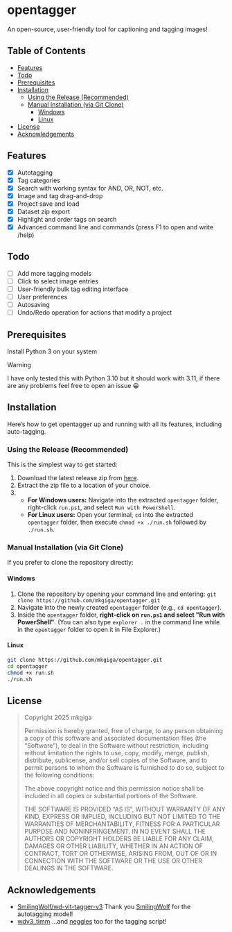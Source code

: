 # opentagger
An open-source, user-friendly tool for captioning and tagging images!

## Table of Contents
- [Features](#features)
- [Todo](#todo)
- [Prerequisites](#prerequisites)
- [Installation](#installation)
  - [Using the Release (Recommended)](#using-the-release-recommended)
  - [Manual Installation (via Git Clone)](#manual-installation-via-git-clone)
    - [Windows](#windows)
    - [Linux](#linux)
- [License](#license)
- [Acknowledgements](#acknowledgements)

## Features
- [x] Autotagging
- [x] Tag categories
- [x] Search with working syntax for AND, OR, NOT, etc.
- [x] Image and tag drag-and-drop
- [x] Project save and load
- [x] Dataset zip export
- [x] Highlight and order tags on search
- [x] Advanced command line and commands (press F1 to open and write /help)

## Todo
- [ ] Add more tagging models
- [ ] Click to select image entries
- [ ] User-friendly bulk tag editing interface
- [ ] User preferences
- [ ] Autosaving
- [ ] Undo/Redo operation for actions that modify a project

## Prerequisites

Install Python 3 on your system 

> [!WARNING]
> I have only tested this with Python 3.10 but it should work with 3.11, if there are any problems feel free to open an issue 😀

## Installation

Here’s how to get opentagger up and running with all its features, including auto-tagging.

### Using the Release (Recommended)

This is the simplest way to get started:
1. Download the latest release zip from [here](https://github.com/mkgiga/opentagger/releases/download/major/opentagger.zip).
2. Extract the zip file to a location of your choice.
3.  - **For Windows users:** Navigate into the extracted `opentagger` folder, right-click `run.ps1`, and select `Run with PowerShell`.
    - **For Linux users:** Open your terminal, `cd` into the extracted `opentagger` folder, then execute `chmod +x ./run.sh` followed by `./run.sh`.

### Manual Installation (via Git Clone)

If you prefer to clone the repository directly:

#### Windows
1. Clone the repository by opening your command line and entering:
   `git clone https://github.com/mkgiga/opentagger.git`
2.  Navigate into the newly created `opentagger` folder (e.g., `cd opentagger`).
3.  Inside the `opentagger` folder, **right-click on `run.ps1` and select "Run with PowerShell"**.
    (You can also type `explorer .` in the command line while in the `opentagger` folder to open it in File Explorer.)

#### Linux
```bash
git clone https://github.com/mkgiga/opentagger.git
cd opentagger
chmod +x run.sh
./run.sh
```

## License

> Copyright 2025 mkgiga
>
> Permission is hereby granted, free of charge, to any person obtaining a copy of this software and associated documentation files (the “Software”), to deal in the Software without restriction, including without limitation the rights to use, copy, modify, merge, publish, distribute, sublicense, and/or sell copies of the Software, and to permit persons to whom the Software is furnished to do so, subject to the following conditions:
>
> The above copyright notice and this permission notice shall be included in all copies or substantial portions of the Software.
>
> THE SOFTWARE IS PROVIDED “AS IS”, WITHOUT WARRANTY OF ANY KIND, EXPRESS OR IMPLIED, INCLUDING BUT NOT LIMITED TO THE WARRANTIES OF MERCHANTABILITY, FITNESS FOR A PARTICULAR PURPOSE AND NONINFRINGEMENT. IN NO EVENT SHALL THE AUTHORS OR COPYRIGHT HOLDERS BE LIABLE FOR ANY CLAIM, DAMAGES OR OTHER LIABILITY, WHETHER IN AN ACTION OF CONTRACT, TORT OR OTHERWISE, ARISING FROM, OUT OF OR IN CONNECTION WITH THE SOFTWARE OR THE USE OR OTHER DEALINGS IN THE SOFTWARE.

## Acknowledgements
- [SmilingWolf/wd-vit-tagger-v3](https://huggingface.co/SmilingWolf/wd-vit-tagger-v3) Thank you [SmilingWolf](https://huggingface.co/SmilingWolf) for the autotagging model!
- [wdv3_timm](https://github.com/neggles/wdv3-timm) ...and [neggles](https://github.com/neggles) too for the tagging script!
